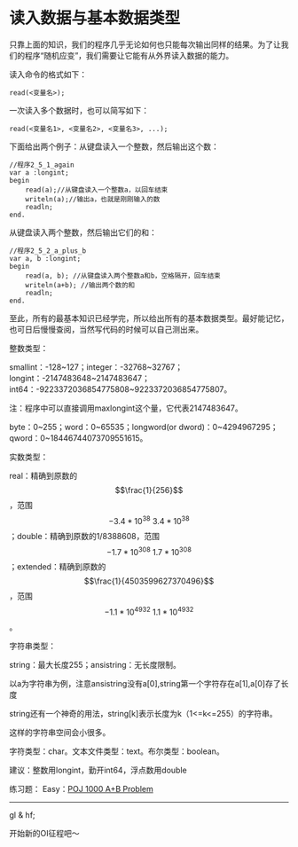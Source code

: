 # 读入数据与基本数据类型

只靠上面的知识，我们的程序几乎无论如何也只能每次输出同样的结果。为了让我们的程序“随机应变”，我们需要让它能有从外界读入数据的能力。

读入命令的格式如下：

```
read(<变量名>);
```

一次读入多个数据时，也可以简写如下：

```
read(<变量名1>, <变量名2>, <变量名3>, ...);
```

下面给出两个例子：从键盘读入一个整数，然后输出这个数：

```delphi
//程序2_5_1_again
var a :longint;
begin
	read(a);//从键盘读入一个整数a，以回车结束
	writeln(a);//输出a，也就是刚刚输入的数
	readln;
end.
```

从键盘读入两个整数，然后输出它们的和：

```delphi
//程序2_5_2_a_plus_b
var a, b :longint;
begin
	read(a, b); //从键盘读入两个整数a和b，空格隔开，回车结束
	writeln(a+b); //输出两个数的和
	readln;
end.
```

至此，所有的最基本知识已经学完，所以给出所有的基本数据类型。最好能记忆，也可日后慢慢查阅，当然写代码的时候可以自己测出来。

整数类型：

smallint：-128~127；integer：-32768~32767；longint：-2147483648~2147483647；int64：-9223372036854775808~9223372036854775807。

注：程序中可以直接调用maxlongint这个量，它代表2147483647。

byte：0~255；word：0~65535；longword(or dword)：0~4294967295；qword：0~18446744073709551615。

实数类型：

real：精确到原数的$$\frac{1}{256}$$，范围$$-3.4*10^38~3.4*10^38$$；double：精确到原数的1/8388608，范围$$-1.7*10^308~1.7*10^308$$；extended：精确到原数的$$\frac{1}{4503599627370496}$$，范围$$-1.1*10^4932~1.1*10^4932$$。

字符串类型：

string：最大长度255；ansistring：无长度限制。

以a为字符串为例，注意ansistring没有a[0],string第一个字符存在a[1],a[0]存了长度

string还有一个神奇的用法，string[k]表示长度为k（1<=k<=255）的字符串。

这样的字符串空间会小很多。

字符类型：char。文本文件类型：text。布尔类型：boolean。

建议：整数用longint，勤开int64，浮点数用double

练习题：
Easy：[POJ 1000 A+B Problem](http://poj.org/problem?id=1000)

-------

gl & hf;

开始新的OI征程吧～

